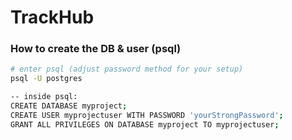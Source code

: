 # TrackHub

### How to create the DB & user (psql)

```bash
# enter psql (adjust password method for your setup)
psql -U postgres

-- inside psql:
CREATE DATABASE myproject;
CREATE USER myprojectuser WITH PASSWORD 'yourStrongPassword';
GRANT ALL PRIVILEGES ON DATABASE myproject TO myprojectuser;
```

